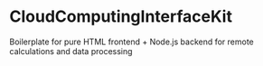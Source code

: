 # CloudComputingInterfaceKit
 Boilerplate for pure HTML frontend + Node.js backend for remote calculations and data processing
